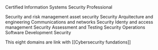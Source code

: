 Certified Information Systems Security Professional


Security and risk management
asset security
Security Arquitecture and engineering
Communications and networks Security
Identy and access management
Security Assessment and Testing
Security Operations
Software Development Security

This eight domains are link with [[Cybersecurity fundations]]
